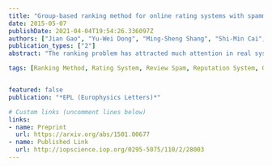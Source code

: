 ```yaml
---
title: "Group-based ranking method for online rating systems with spamming attacks"
date: 2015-05-07
publishDate: 2021-04-04T19:54:26.336097Z
authors: ["Jian Gao", "Yu-Wei Dong", "Ming-Sheng Shang", "Shi-Min Cai", "Tao Zhou"]
publication_types: ["2"]
abstract: "The ranking problem has attracted much attention in real systems. How to design a robust ranking method is especially significant for online rating systems under the threat of spamming attacks. By building reputation systems for users, many well-performed ranking methods have been applied to address this issue. In this letter, we propose a group-based ranking method that evaluates users' reputations based on their grouping behaviors. More specifically, users are assigned with high reputation scores if they always fall into large rating groups. Results on three real data sets indicate that the present method is more accurate and robust than the correlation-based method in the presence of spamming attacks."

tags: [Ranking Method, Rating System, Review Spam, Reputation System, Grouping Behavior]


featured: false
publication: "*EPL (Europhysics Letters)*"

# Custom links (uncomment lines below)
links:
- name: Preprint
  url: https://arxiv.org/abs/1501.00677
- name: Published Link
  url: http://iopscience.iop.org/0295-5075/110/2/28003
---
```


